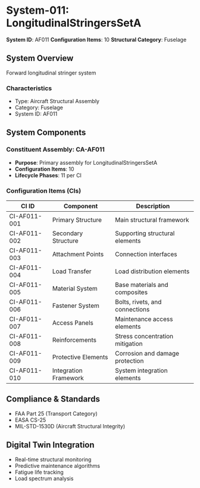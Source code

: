 # System-011: LongitudinalStringersSetA

**System ID**: AF011
**Configuration Items**: 10
**Structural Category**: Fuselage

## System Overview

Forward longitudinal stringer system

### Characteristics
- Type: Aircraft Structural Assembly
- Category: Fuselage
- System ID: AF011

## System Components

### Constituent Assembly: CA-AF011
- **Purpose**: Primary assembly for LongitudinalStringersSetA
- **Configuration Items**: 10
- **Lifecycle Phases**: 11 per CI

### Configuration Items (CIs)

| CI ID | Component | Description |
|-------|-----------|-------------|
| CI-AF011-001 | Primary Structure | Main structural framework |
| CI-AF011-002 | Secondary Structure | Supporting structural elements |
| CI-AF011-003 | Attachment Points | Connection interfaces |
| CI-AF011-004 | Load Transfer | Load distribution elements |
| CI-AF011-005 | Material System | Base materials and composites |
| CI-AF011-006 | Fastener System | Bolts, rivets, and connections |
| CI-AF011-007 | Access Panels | Maintenance access elements |
| CI-AF011-008 | Reinforcements | Stress concentration mitigation |
| CI-AF011-009 | Protective Elements | Corrosion and damage protection |
| CI-AF011-010 | Integration Framework | System integration elements |

## Compliance & Standards
- FAA Part 25 (Transport Category)
- EASA CS-25
- MIL-STD-1530D (Aircraft Structural Integrity)

## Digital Twin Integration
- Real-time structural monitoring
- Predictive maintenance algorithms
- Fatigue life tracking
- Load spectrum analysis

